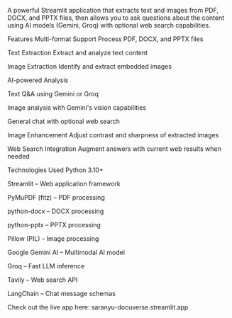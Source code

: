 A powerful Streamlit application that extracts text and images from PDF, DOCX, and PPTX files, then allows you to ask questions about the content using AI models (Gemini, Groq) with optional web search capabilities.

Features
Multi-format Support
Process PDF, DOCX, and PPTX files

Text Extraction
Extract and analyze text content

Image Extraction
Identify and extract embedded images

AI-powered Analysis

Text Q&A using Gemini or Groq

Image analysis with Gemini's vision capabilities

General chat with optional web search

Image Enhancement
Adjust contrast and sharpness of extracted images

Web Search Integration
Augment answers with current web results when needed

Technologies Used
Python 3.10+

Streamlit – Web application framework

PyMuPDF (fitz) – PDF processing

python-docx – DOCX processing

python-pptx – PPTX processing

Pillow (PIL) – Image processing

Google Gemini AI – Multimodal AI model

Groq – Fast LLM inference

Tavily – Web search API

LangChain – Chat message schemas

Check out the live app here:
saranyu-docuverse.streamlit.app

